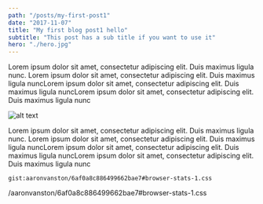 ```yaml
---
path: "/posts/my-first-post1"
date: "2017-11-07"
title: "My first blog post1 hello"
subtitle: "This post has a sub title if you want to use it"
hero: "./hero.jpg"
---
```


Lorem ipsum dolor sit amet, consectetur adipiscing elit. Duis maximus ligula nunc. Lorem ipsum dolor sit amet, consectetur adipiscing elit. Duis maximus ligula nuncLorem ipsum dolor sit amet, consectetur adipiscing elit. Duis maximus ligula nuncLorem ipsum dolor sit amet, consectetur adipiscing elit. Duis maximus ligula nunc


![alt text](/inline.jpeg)

Lorem ipsum dolor sit amet, consectetur adipiscing elit. Duis maximus ligula nunc. Lorem ipsum dolor sit amet, consectetur adipiscing elit. Duis maximus ligula nuncLorem ipsum dolor sit amet, consectetur adipiscing elit. Duis maximus ligula nuncLorem ipsum dolor sit amet, consectetur adipiscing elit. Duis maximus ligula nunc


`gist:aaronvanston/6af0a8c886499662bae7#browser-stats-1.css`

/aaronvanston/6af0a8c886499662bae7#browser-stats-1.css